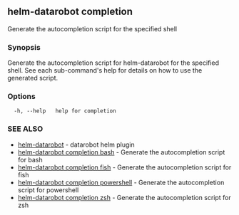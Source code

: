 ## helm-datarobot completion

Generate the autocompletion script for the specified shell

### Synopsis

Generate the autocompletion script for helm-datarobot for the specified shell.
See each sub-command's help for details on how to use the generated script.


### Options

```
  -h, --help   help for completion
```

### SEE ALSO

* [helm-datarobot](helm-datarobot.md)	 - datarobot helm plugin
* [helm-datarobot completion bash](helm-datarobot_completion_bash.md)	 - Generate the autocompletion script for bash
* [helm-datarobot completion fish](helm-datarobot_completion_fish.md)	 - Generate the autocompletion script for fish
* [helm-datarobot completion powershell](helm-datarobot_completion_powershell.md)	 - Generate the autocompletion script for powershell
* [helm-datarobot completion zsh](helm-datarobot_completion_zsh.md)	 - Generate the autocompletion script for zsh

